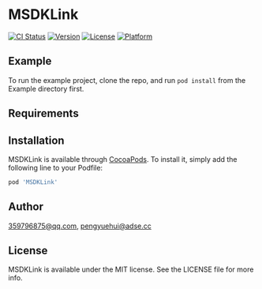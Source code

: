 # MSDKLink

[![CI Status](https://img.shields.io/travis/359796875@qq.com/MSDKLink.svg?style=flat)](https://travis-ci.org/359796875@qq.com/MSDKLink)
[![Version](https://img.shields.io/cocoapods/v/MSDKLink.svg?style=flat)](https://cocoapods.org/pods/MSDKLink)
[![License](https://img.shields.io/cocoapods/l/MSDKLink.svg?style=flat)](https://cocoapods.org/pods/MSDKLink)
[![Platform](https://img.shields.io/cocoapods/p/MSDKLink.svg?style=flat)](https://cocoapods.org/pods/MSDKLink)

## Example

To run the example project, clone the repo, and run `pod install` from the Example directory first.

## Requirements

## Installation

MSDKLink is available through [CocoaPods](https://cocoapods.org). To install
it, simply add the following line to your Podfile:

```ruby
pod 'MSDKLink'
```

## Author

359796875@qq.com, pengyuehui@adse.cc

## License

MSDKLink is available under the MIT license. See the LICENSE file for more info.
